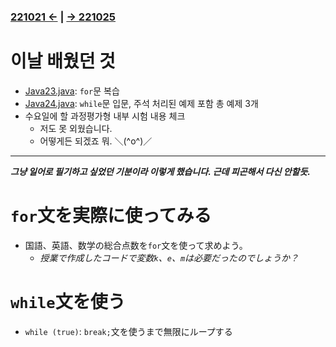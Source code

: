 ### [221021 ←](/221011-_JAVA/22-10/221021/) | [→ 221025](/221011-_JAVA/22-10/221025/)

# 이날 배웠던 것

- [Java23.java](/221011-_JAVA/22-10/221024/javastudy56/javastudy/src/javastudy/Java23.java): `for`문 복습
- [Java24.java](/221011-_JAVA/22-10/221024/javastudy56/javastudy/src/javastudy/Java24.java): `while`문 입문, 주석 처리된 예제 포함 총 예제 3개
- 수요일에 할 과정평가형 내부 시험 내용 체크
    - 저도 못 외웠습니다.
    - 어떻게든 되겠죠 뭐. ＼(^o^)／

---

***그냥 일어로 필기하고 싶었던 기분이라 이렇게 했습니다. 근데 피곤해서 다신 안할듯.***

# `for`文を実際に使ってみる

- 国語、英語、数学の総合点数を`for`文を使って求めよう。
    - *授業で作成したコードで変数`k`、`e`、`m`は必要だったのでしょうか？*

# `while`文を使う

- `while (true)`: `break;`文を使うまで無限にループする
